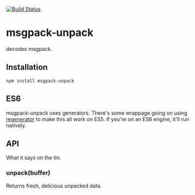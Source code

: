[![Build Status](https://travis-ci.org/nathan7/msgpack-unpack.png?branch=master)](https://travis-ci.org/nathan7/msgpack-unpack)

# msgpack-unpack

 decodes msgpack.

## Installation

    npm install msgpack-unpack

## ES6

 msgpack-unpack uses generators.
 There's some wrappage going on using [regenerator](https://github.com/facebook/regenerator) to make this all work on ES5.
 If you're on an ES6 engine, it'll run natively.

## API

  What it says on the tin.

### unpack(buffer)

  Returns fresh, delicious unpacked data.

